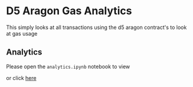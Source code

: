 # D5 Aragon Gas Analytics

This simply looks at all transactions using the d5 aragon contract's to look at gas usage

## Analytics

Please open the `analytics.ipynb` notebook to view

or click [here](aragon_d5_gas_analytics/analytics.ipynb)
